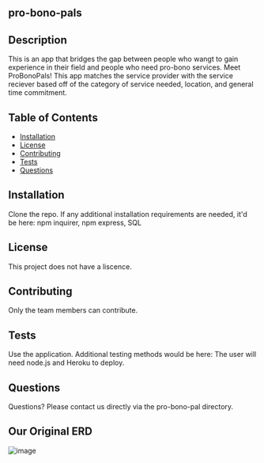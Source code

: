   ##  pro-bono-pals
 
  
  ## Description 
  This is an app that bridges the gap between people who wangt to gain experience in their field and people who need pro-bono services. Meet ProBonoPals! This app matches the service provider with the service reciever based off of the category of service needed, location, and general time commitment.  
  
  ## Table of Contents
  * [Installation](#installation)
  * [License](#license)
  * [Contributing](#contributing)
  * [Tests](#tests)
  * [Questions](#questions)
  
  ## Installation 
  Clone the repo. If any additional installation requirements are needed, it'd be here: npm inquirer, npm express, SQL

  ## License 
  This project does not have a liscence.
  
  ## Contributing 
  Only the team members can contribute.
  
  ## Tests
  Use the application. Additional testing methods would be here: The user will need node.js and Heroku to deploy.
  
  ## Questions
  Questions? Please contact us directly via the pro-bono-pal directory.

## Our Original ERD
  ![image](https://user-images.githubusercontent.com/90880822/149257796-ea55d860-5aa2-447b-b2da-9cf337ab4597.png)

